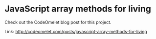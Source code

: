 # JavaScript array methods for living

Check out the CodeOmelet blog post for this project. 

Link: http://codeomelet.com/posts/javascript-array-methods-for-living